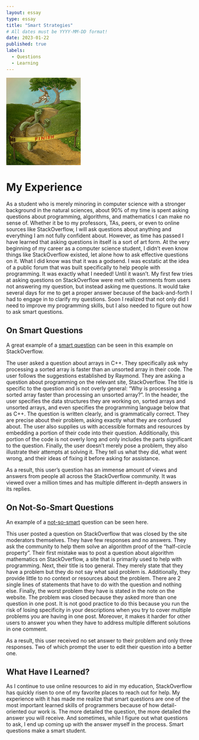 ```yaml
---
layout: essay
type: essay
title: "Smart Strategies"
# All dates must be YYYY-MM-DD format!
date: 2023-01-22
published: true
labels:
  - Questions
  - Learning
---
```

<img width="200px" class="rounded float-start pe-4" src="../img/tortoise_hare.jpg">

# My Experience
As a student who is merely minoring in computer science with a stronger background in the natural sciences, about 90% of my time is spent asking questions about programming, algorithms, and mathematics I can make no sense of. Whether it be to my professors, TAs, peers, or even to online sources like StackOverflow, I will ask questions about anything and everything I am not fully confident about. However, as time has passed I have learned that asking questions in itself is a sort of art form. At the very beginning of my career as a computer science student, I didn’t even know things like StackOverflow existed, let alone how to ask effective questions on it. What I did know was that it was a godsend. I was ecstatic at the idea of a public forum that was built specifically to help people with programming. It was exactly what I needed! Until it wasn’t. My first few tries at asking questions on StackOverflow were met with comments from users not answering my question, but instead asking me questions. It would take several days for me to get a proper answer because of the back-and-forth I had to engage in to clarify my questions. Soon I realized that not only did I need to improve my programming skills, but I also needed to figure out how to ask smart questions.

## On Smart Questions
A great example of a [smart question](https://stackoverflow.com/questions/11227809/why-is-processing-a-sorted-array-faster-than-processing-an-unsorted-array) can be seen in this example on StackOverflow.

The user asked a question about arrays in C++. They specifically ask why processing a sorted array is faster than an unsorted array in their code. The user follows the suggestions established by Raymond. They are asking a question about programming on the relevant site, StackOverflow. The title is specific to the question and is not overly general: “Why is processing a sorted array faster than processing an unsorted array?”. In the header, the user specifies the data structures they are working on, sorted arrays and unsorted arrays, and even specifies the programming language below that as C++. The question is written clearly, and is grammatically correct. They are precise about their problem, asking exactly what they are confused about. The user also supplies us with accessible formats and resources by embedding a portion of their code into their question. Additionally, this portion of the code is not overly long and only includes the parts significant to the question. Finally, the user doesn’t merely pose a problem, they also illustrate their attempts at solving it. They tell us what they did, what went wrong, and their ideas of fixing it before asking for assistance.  

As a result, this user’s question has an immense amount of views and answers from people all across the StackOverflow community. It was viewed over a million times and has multiple different in-depth answers in its replies. 

## On Not-So-Smart Questions
An example of a [not-so-smart](https://stackoverflow.com/questions/77199547/i-want-to-solve-this-algorithm-problem-about-fiding-semicircle) question can be seen here.

This user posted a question on StackOverflow that was closed by the site moderators themselves. They have few responses and no answers. They ask the community to help them solve an algorithm proof of the “half-circle property”. Their first mistake was to post a question about algorithm mathematics on StackOverflow, a site that is primarily used to help with programming. Next, their title is too general. They merely state that they have a problem but they do not say what said problem is. Additionally, they provide little to no context or resources about the problem. There are 2 single lines of statements that have to do with the question and nothing else. Finally, the worst problem they have is stated in the note on the website. The problem was closed because they asked more than one question in one post. It is not good practice to do this because you run the risk of losing specificity in your descriptions when you try to cover multiple problems you are having in one post. Moreover, it makes it harder for other users to answer you when they have to address multiple different solutions in one comment.  

As a result, this user received no set answer to their problem and only three responses. Two of which prompt the user to edit their question into a better one.

## What Have I Learned?
As I continue to use online resources to aid in my education, StackOverflow has quickly risen to one of my favorite places to reach out for help. My experience with it has made me realize that smart questions are one of the most important learned skills of programmers because of how detail-oriented our work is. The more detailed the question, the more detailed the answer you will receive. And sometimes, while I figure out what questions to ask, I end up coming up with the answer myself in the process. Smart questions make a smart student.

